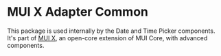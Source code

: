 # MUI X Adapter Common

This package is used internally by the Date and Time Picker components.
It's part of [MUI X](https://mui.com/x/), an open-core extension of MUI Core, with advanced components.
